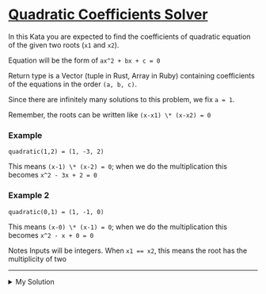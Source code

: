 # [Quadratic Coefficients Solver](https://www.codewars.com/kata/5d59576768ba810001f1f8d6)

In this Kata you are expected to find the coefficients of quadratic equation of the given two roots (`x1` and `x2`).

Equation will be the form of `ax^2 + bx + c = 0`

Return type is a Vector (tuple in Rust, Array in Ruby) containing coefficients of the equations in the order
`(a, b, c)`.

Since there are infinitely many solutions to this problem, we fix `a = 1`.

Remember, the roots can be written like `(x-x1) \* (x-x2) = 0`

### Example

```
quadratic(1,2) = (1, -3, 2)
```

This means `(x-1) \* (x-2) = 0`; when we do the multiplication this becomes `x^2 - 3x + 2 = 0`

### Example 2

```
quadratic(0,1) = (1, -1, 0)
```

This means `(x-0) \* (x-1) = 0`; when we do the multiplication this becomes `x^2 - x + 0 = 0`

Notes
Inputs will be integers.
When `x1 == x2`, this means the root has the multiplicity of two

---

<details><summary>My Solution</summary>

```js
function quadratic(x1, x2) {
  return [1, -x1 - x2, x1 * x2];
}
```

</details>
